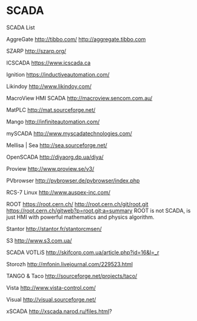 # SCADA
SCADA List

AggreGate  http://tibbo.com/    http://aggregate.tibbo.com

SZARP  http://szarp.org/

ICSCADA   https://www.icscada.ca

Ignition https://inductiveautomation.com/

Likindoy  http://www.likindoy.com/

MacroView HMI SCADA http://macroview.sencom.com.au/

MatPLC http://mat.sourceforge.net/

Mango http://infiniteautomation.com/

mySCADA http://www.myscadatechnologies.com/

Mellisa | Sea  http://sea.sourceforge.net/

OpenSCADA http://diyaorg.dp.ua/diya/

Proview http://www.proview.se/v3/

PVbrowser http://pvbrowser.de/pvbrowser/index.php

RCS-7 Linux http://www.auspex-inc.com/

ROOT https://root.cern.ch/  http://root.cern.ch/git/root.git   https://root.cern.ch/gitweb?p=root.git;a=summary
ROOT is not SCADA, is just HMI with powerful mathematics and physics algorithm.

Stantor  http://stantor.fr/stantorcmsen/

S3 http://www.s3.com.ua/

SCADA VOTLiS http://skifcorp.com.ua/article.php?id=16&l=_r

Storozh  http://mfonin.livejournal.com/229523.html

TANGO & Taco http://sourceforge.net/projects/taco/

Vista http://www.vista-control.com/

Visual http://visual.sourceforge.net/

xSCADA http://xscada.narod.ru/files.html?
